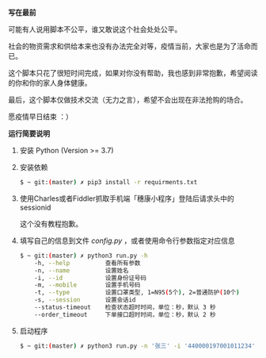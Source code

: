 **写在最前**

可能有人说用脚本不公平，谁又敢说这个社会处处公平。

社会的物资需求和供给本来也没有办法完全对等，疫情当前，大家也是为了活命而已。

这个脚本只花了很短时间完成，如果对你没有帮助，我也感到非常抱歉，希望阅读的你和你的家人身体健康。

最后，这个脚本仅做技术交流（无力之言），希望不会出现在非法抢购的场合。

愿疫情早日结束 ：）



**运行简要说明**

1. 安装 Python (Version >= 3.7)

2. 安装依赖

   ``` sh
   $ ~ git:(master) ✗ pip3 install -r requirments.txt
   ```

3. 使用Charles或者Fiddler抓取手机端「穗康小程序」登陆后请求头中的sessionid

   这个没有教程抱歉。

4. 填写自己的信息到文件 *config.py* ，或者使用命令行参数指定对应信息

   ``` sh
   $ ~ git:(master) ✗ python3 run.py -h
       -h, --help          查看所有参数
       -n, --name          设置姓名
       -i, --id            设置身份证号码
       -m, --mobile        设置手机号码
       -t, --type          设置口罩类型, 1=N95(5个), 2=普通防护(10个)
       -s, --session       设置会话id
       --status-timeout    检查状态超时时间，单位：秒，默认 3 秒
       --order_timeout     下单接口超时时间，单位：秒，默认 2 秒
   ```

5. 启动程序

   ``` sh
   $ ~ git:(master) ✗ python3 run.py -n '张三' -i '440000197001011234' -m '13800000000' -s 'a9cfefe3-400f-49fe-b954-c8979fa36fc6'
   ```

   